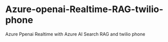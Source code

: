 # Azure-openai-Realtime-RAG-twilio-phone
Azure Ppenai Realtime with Azure AI Search RAG and twilio phone
